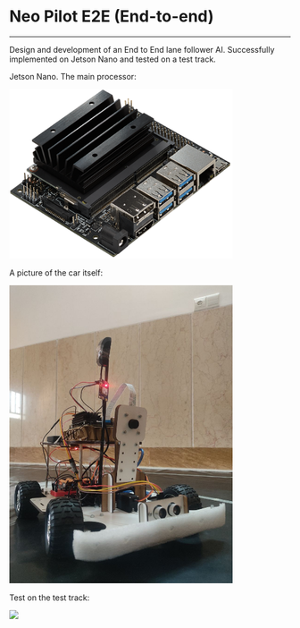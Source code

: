 # Neo Pilot E2E (End-to-end)
---

Design and development of an End to End lane follower AI. Successfully implemented on Jetson Nano and tested on a test track.



Jetson Nano. The main processor:

<img src="./imgs/jetson.png" width="400px">

A picture of the car itself:

<img src="./imgs/car.jpg" width="400px">


Test on the test track:

<img src="./imgs/demo0_e2e.gif" width="400px">